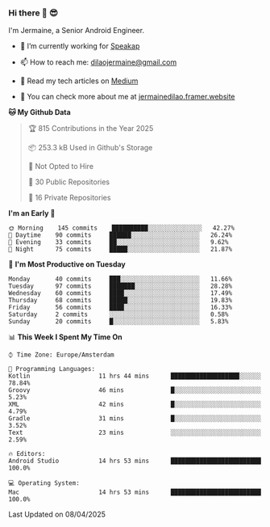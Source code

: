 ### Hi there 👋 😎
I'm Jermaine, a Senior Android Engineer.

- 🔭 I’m currently working for [Speakap](https://www.speakap.com/)

- 📫 How to reach me: dilaojermaine@gmail.com

- 📖 Read my tech articles on [Medium](https://jermainedilao.medium.com/)

- 👀 You can check more about me at [jermainedilao.framer.website](https://jermainedilao.framer.website)

<!--
**jermainedilao/jermainedilao** is a ✨ _special_ ✨ repository because its `README.md` (this file) appears on your GitHub profile.

Here are some ideas to get you started:

- 🔭 I’m currently working on ...
- 🌱 I’m currently learning ...
- 👯 I’m looking to collaborate on ...
- 🤔 I’m looking for help with ...
- 💬 Ask me about ...
- 📫 How to reach me: ...
- 😄 Pronouns: ...
- ⚡ Fun fact: ...
-->

<!--START_SECTION:waka-->
**🐱 My Github Data** 

> 🏆 815 Contributions in the Year 2025
 > 
> 📦 253.3 kB Used in Github's Storage 
 > 
> 🚫 Not Opted to Hire
 > 
> 📜 30 Public Repositories 
 > 
> 🔑 16 Private Repositories  
 > 
**I'm an Early 🐤** 

```text
🌞 Morning    145 commits    ██████████░░░░░░░░░░░░░░░   42.27% 
🌆 Daytime    90 commits     ██████░░░░░░░░░░░░░░░░░░░   26.24% 
🌃 Evening    33 commits     ██░░░░░░░░░░░░░░░░░░░░░░░   9.62% 
🌙 Night      75 commits     █████░░░░░░░░░░░░░░░░░░░░   21.87%

```
📅 **I'm Most Productive on Tuesday** 

```text
Monday       40 commits     ███░░░░░░░░░░░░░░░░░░░░░░   11.66% 
Tuesday      97 commits     ███████░░░░░░░░░░░░░░░░░░   28.28% 
Wednesday    60 commits     ████░░░░░░░░░░░░░░░░░░░░░   17.49% 
Thursday     68 commits     █████░░░░░░░░░░░░░░░░░░░░   19.83% 
Friday       56 commits     ████░░░░░░░░░░░░░░░░░░░░░   16.33% 
Saturday     2 commits      ░░░░░░░░░░░░░░░░░░░░░░░░░   0.58% 
Sunday       20 commits     █░░░░░░░░░░░░░░░░░░░░░░░░   5.83%

```


📊 **This Week I Spent My Time On** 

```text
⌚︎ Time Zone: Europe/Amsterdam

💬 Programming Languages: 
Kotlin                   11 hrs 44 mins      ███████████████████░░░░░░   78.84% 
Groovy                   46 mins             █░░░░░░░░░░░░░░░░░░░░░░░░   5.23% 
XML                      42 mins             █░░░░░░░░░░░░░░░░░░░░░░░░   4.79% 
Gradle                   31 mins             █░░░░░░░░░░░░░░░░░░░░░░░░   3.52% 
Text                     23 mins             ░░░░░░░░░░░░░░░░░░░░░░░░░   2.59%

🔥 Editors: 
Android Studio           14 hrs 53 mins      █████████████████████████   100.0%

💻 Operating System: 
Mac                      14 hrs 53 mins      █████████████████████████   100.0%

```


 Last Updated on 08/04/2025
<!--END_SECTION:waka-->
